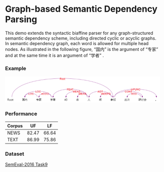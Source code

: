 # Graph-based Semantic Dependency Parsing  

This demo extends the syntactic biaffine parser for any graph-structured semantic dependency scheme, including directed cyclic or acyclic graphs.
In semantic dependency graph, each word is allowed for multiple head nodes. As illustrated in the following figure, “国内” is the argument of “专家” and at the same time it is an argument of “学者” .

### Example  
![sdp_demo](imgs/demo.png)  

### Performance
| Corpus | UF | LF |
| ---- |  ---- | ---- |
| NEWS | 82.47 | 66.64 |
| TEXT | 86.99 | 75.86 |


### Dataset  
[SemEval-2016 Task9](https://github.com/HIT-SCIR/SemEval-2016)
